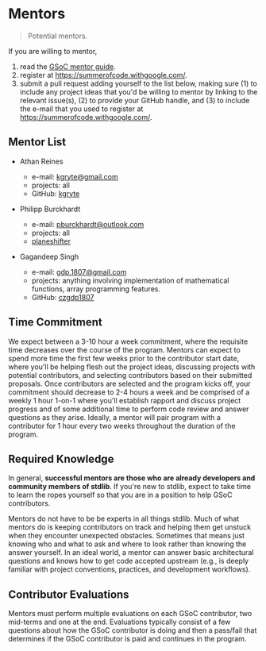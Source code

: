 <!--

@license CC-BY-SA-4.0

-->

# Mentors

> Potential mentors.

If you are willing to mentor,

1. read the [GSoC mentor guide](https://google.github.io/gsocguides/mentor/).
1. register at <https://summerofcode.withgoogle.com/>. 
1. submit a pull request adding yourself to the list below, making sure (1) to include any project ideas that you'd be willing to mentor by linking to the relevant issue(s), (2) to provide your GitHub handle, and (3) to include the e-mail that you used to register at <https://summerofcode.withgoogle.com/>.

## Mentor List

- Athan Reines

    - e-mail: [kgryte@gmail.com](mailto:kgryte@gmail.com)
    - projects: all
    - GitHub: [kgryte](https://github.com/kgryte)
    
- Philipp Burckhardt

    - e-mail: [pburckhardt@outlook.com](mailto:pburckhardt@outlook.com)
    - projects: all
    - [planeshifter](https://github.com/planeshifter)

- Gagandeep Singh

    - e-mail: [gdp.1807@gmail.com](mailto:gdp.1807@gmail.com)
    - projects: anything involving implementation of mathematical functions, array programming features.
    - GitHub: [czgdp1807](https://github.com/czgdp1807)

## Time Commitment

We expect between a 3-10 hour a week commitment, where the requisite time decreases over the course of the program. Mentors can expect to spend more time the first few weeks prior to the contributor start date, where you'll be helping flesh out the project ideas, discussing projects with potential contributors, and selecting contributors based on their submitted proposals. Once contributors are selected and the program kicks off, your commitment should decrease to 2-4 hours a week and be comprised of a weekly 1 hour 1-on-1 where you'll establish rapport and discuss project progress and of some additional time to perform code review and answer questions as they arise. Ideally, a mentor will pair program with a contributor for 1 hour every two weeks throughout the duration of the program.

## Required Knowledge

In general, **successful mentors are those who are already developers and community members of stdlib**. If you're new to stdlib, expect to take time to learn the ropes yourself so that you are in a position to help GSoC contributors.

Mentors do not have to be be experts in all things stdlib. Much of what mentors do is keeping contributors on track and helping them get unstuck when they encounter unexpected obstacles. Sometimes that means just knowing who and what to ask and where to look rather than knowing the answer yourself. In an ideal world, a mentor can answer basic architectural questions and knows how to get code accepted upstream (e.g., is deeply familiar with project conventions, practices, and development workflows).

## Contributor Evaluations

Mentors must perform multiple evaluations on each GSoC contributor, two mid-terms and one at the end. Evaluations typically consist of a few questions about how the GSoC contributor is doing and then a pass/fail that determines if the GSoC contributor is paid and continues in the program.
